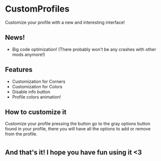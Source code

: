 # CustomProfiles
Customize your profile with a new and interesting interface!


## **News!**
- Big code optimization! (There probably won't be any crashes with other mods anymore!)


## **Features**

- Customization for Corners
- Customization for Colors
- Disable info button
- Profile colors animation!

## **How to customize it**

Customize your profile pressing the button go to the gray options button found in your profile, there you will have all the options to add or remove from the profile.
#
## **And that's it! I hope you have fun using it <3**

